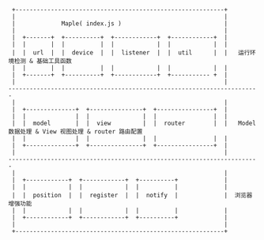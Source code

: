 	 +-----------------------------------------------------------+
	 |                                                           |
	 |             Maple( index.js )                             |
	 |                                                           |
	 |  +-------+  +----------+  +------------+  +------------+  |
	 |  |       |  |          |  |            |  |            |  |
	 |  |  url  |  |  device  |  |  listener  |  |  util      |  |   运行环境检测 & 基础工具函数
	 |  |       |  |          |  |            |  |            |  |
	 |  +-------+  +----------+  +------------+  +----------- +  |
	 |                                                           |
	-----------------------------------------------------------------------
	 |                                                           |
	 |  +--------------+  +---------------+  +----------------+  |
	 |  |              |  |               |  |                |  |
	 |  |  model       |  |  view         |  |  router        |  |   Model 数据处理 & View 视图处理 & router 路由配置
	 |  |              |  |               |  |                |  |
	 |  +--------------+  +---------------+  +----------------+  |
	 |                                                           |
	-----------------------------------------------------------------------
	 |                                                           |
	 |  +------------+  +------------+  +----------+             |
	 |  |            |  |            |  |          |             |
	 |  |  position  |  |  register  |  |  notify  |             |  浏览器增强功能
	 |  |            |  |            |  |          |             |
	 |  +------------+  +------------+  +----------+             |
	 |                                                           |
	 +-----------------------------------------------------------+